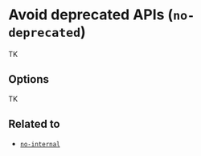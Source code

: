 # Avoid deprecated APIs (`no-deprecated`)

TK

## Options

TK

## Related to

- [`no-internal`](./no-internal.md)